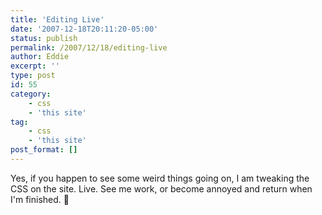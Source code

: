 ```yaml
---
title: 'Editing Live'
date: '2007-12-18T20:11:20-05:00'
status: publish
permalink: /2007/12/18/editing-live
author: Eddie
excerpt: ''
type: post
id: 55
category:
    - css
    - 'this site'
tag:
    - css
    - 'this site'
post_format: []
---
```

Yes, if you happen to see some weird things going on, I am tweaking the CSS on the site. Live. See me work, or become annoyed and return when I'm finished. 🙂